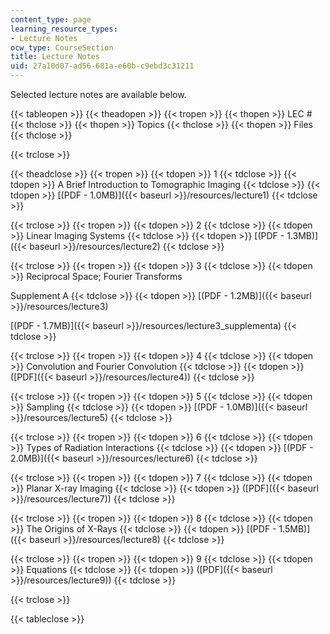 ```yaml
---
content_type: page
learning_resource_types:
- Lecture Notes
ocw_type: CourseSection
title: Lecture Notes
uid: 27a10d07-ad56-681a-e60b-c9ebd3c31211
---
```


Selected lecture notes are available below.

{{< tableopen >}}
{{< theadopen >}}
{{< tropen >}}
{{< thopen >}}
LEC #
{{< thclose >}}
{{< thopen >}}
Topics
{{< thclose >}}
{{< thopen >}}
Files
{{< thclose >}}

{{< trclose >}}

{{< theadclose >}}
{{< tropen >}}
{{< tdopen >}}
1
{{< tdclose >}}
{{< tdopen >}}
A Brief Introduction to Tomographic Imaging
{{< tdclose >}}
{{< tdopen >}}
[(PDF - 1.0MB)]({{< baseurl >}}/resources/lecture1)
{{< tdclose >}}

{{< trclose >}}
{{< tropen >}}
{{< tdopen >}}
2
{{< tdclose >}}
{{< tdopen >}}
Linear Imaging Systems
{{< tdclose >}}
{{< tdopen >}}
[(PDF - 1.3MB)]({{< baseurl >}}/resources/lecture2)
{{< tdclose >}}

{{< trclose >}}
{{< tropen >}}
{{< tdopen >}}
3
{{< tdclose >}}
{{< tdopen >}}
Reciprocal Space; Fourier Transforms  
  
Supplement A
{{< tdclose >}}
{{< tdopen >}}
[(PDF - 1.2MB)]({{< baseurl >}}/resources/lecture3)  
  
[(PDF - 1.7MB)]({{< baseurl >}}/resources/lecture3_supplementa)
{{< tdclose >}}

{{< trclose >}}
{{< tropen >}}
{{< tdopen >}}
4
{{< tdclose >}}
{{< tdopen >}}
Convolution and Fourier Convolution
{{< tdclose >}}
{{< tdopen >}}
([PDF]({{< baseurl >}}/resources/lecture4))
{{< tdclose >}}

{{< trclose >}}
{{< tropen >}}
{{< tdopen >}}
5
{{< tdclose >}}
{{< tdopen >}}
Sampling
{{< tdclose >}}
{{< tdopen >}}
[(PDF - 1.0MB)]({{< baseurl >}}/resources/lecture5)
{{< tdclose >}}

{{< trclose >}}
{{< tropen >}}
{{< tdopen >}}
6
{{< tdclose >}}
{{< tdopen >}}
Types of Radiation Interactions
{{< tdclose >}}
{{< tdopen >}}
[(PDF - 2.0MB)]({{< baseurl >}}/resources/lecture6)
{{< tdclose >}}

{{< trclose >}}
{{< tropen >}}
{{< tdopen >}}
7
{{< tdclose >}}
{{< tdopen >}}
Planar X-ray Imaging
{{< tdclose >}}
{{< tdopen >}}
([PDF]({{< baseurl >}}/resources/lecture7))
{{< tdclose >}}

{{< trclose >}}
{{< tropen >}}
{{< tdopen >}}
8
{{< tdclose >}}
{{< tdopen >}}
The Origins of X-Rays
{{< tdclose >}}
{{< tdopen >}}
[(PDF - 1.5MB)]({{< baseurl >}}/resources/lecture8)
{{< tdclose >}}

{{< trclose >}}
{{< tropen >}}
{{< tdopen >}}
9
{{< tdclose >}}
{{< tdopen >}}
Equations
{{< tdclose >}}
{{< tdopen >}}
([PDF]({{< baseurl >}}/resources/lecture9))
{{< tdclose >}}

{{< trclose >}}

{{< tableclose >}}